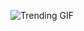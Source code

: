 
<!-- GIF_SECTION -->
![Trending GIF](https://media2.giphy.com/media/v1.Y2lkPThiYjIxNzcyYnpjYmQ3c2ZxcG5vcXBkdnY5ZHc1ZTdvbjMwb2V1b2IzcWw2Zzl0dyZlcD12MV9naWZzX3NlYXJjaCZjdD1n/KwMYzlxpfL3OZikB2Q/giphy.gif)
<!-- END_GIF_SECTION -->
